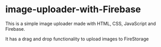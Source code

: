 # image-uploader-with-Firebase

This is a simple image uploader made with HTML, CSS, JavaScript and Firebase.

It has a drag and drop functionality to upload images to FireStorage
